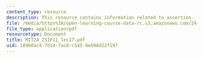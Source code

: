 ```yaml
---
content_type: resource
description: This resource contains information related to assertion.
file: /media/https%3A/open-learning-course-data-rc.s3.amazonaws.com/24-251-introduction-to-philosophy-of-language-fall-2011/109b0ac47d147ac8c5a50eb98d22f197_MIT24_251F11_lec17.pdf
file_type: application/pdf
resourcetype: Document
title: MIT24_251F11_lec17.pdf
uid: 109b0ac4-7d14-7ac8-c5a5-0eb98d22f197
---
```

